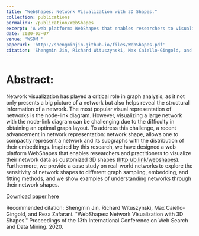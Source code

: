 ```yaml
---
title: "WebShapes: Network Visualization with 3D Shapes."
collection: publications
permalink: /publication/WebShapes
excerpt: 'A web platform: WebShapes that enables researchers to visualize network data as customized 3D shapes.'
date: 2020-03-07
venue: 'WSDM '
paperurl: 'http://shengminjin.github.io/files/WebShapes.pdf'
citation: 'Shengmin Jin, Richard Wituszynski, Max Caiello-Gingold, and Reza Zafarani. "WebShapes: Network Visualization with 3D Shapes." Proceedings of the 13th International Conference on Web Search and Data Mining. 2020.'
---
```

Abstract:
======

Network visualization has played a critical role in graph analysis, as it not only presents a big picture of a network but also helps reveal the structural information of a network. The most popular visual representation of networks is the node-link diagram. However, visualizing a large network with the node-link diagram can be challenging due to the difficulty in obtaining an optimal graph layout. To address this challenge, a recent advancement in network representation: network shape, allows one to compactly represent a network and its subgraphs with the distribution of their embeddings. Inspired by this research, we have designed a web platform WebShapes that enables researchers and practitioners to visualize their network data as customized 3D shapes (http://b.link/webshapes). Furthermore, we provide a case study on real-world networks to explore the sensitivity of network shapes to different graph sampling, embedding, and fitting methods, and we show examples of understanding networks through their network shapes. 

[Download paper here](http://shengminjin.github.io/files/WebShapes.pdf)

Recommended citation: Shengmin Jin, Richard Wituszynski, Max Caiello-Gingold, and Reza Zafarani. "WebShapes: Network Visualization with 3D Shapes." Proceedings of the 13th International Conference on Web Search and Data Mining. 2020.
